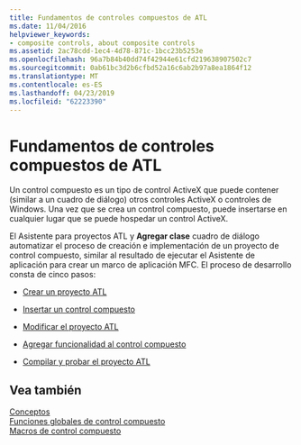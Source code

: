 ```yaml
---
title: Fundamentos de controles compuestos de ATL
ms.date: 11/04/2016
helpviewer_keywords:
- composite controls, about composite controls
ms.assetid: 2ac78cdd-1ec4-4d78-871c-1bcc23b5253e
ms.openlocfilehash: 96a7b84b40dd74f42944e61cfd219638907502c7
ms.sourcegitcommit: 0ab61bc3d2b6cfbd52a16c6ab2b97a8ea1864f12
ms.translationtype: MT
ms.contentlocale: es-ES
ms.lasthandoff: 04/23/2019
ms.locfileid: "62223390"
---
```

# <a name="atl-composite-control-fundamentals"></a>Fundamentos de controles compuestos de ATL

Un control compuesto es un tipo de control ActiveX que puede contener (similar a un cuadro de diálogo) otros controles ActiveX o controles de Windows. Una vez que se crea un control compuesto, puede insertarse en cualquier lugar que se puede hospedar un control ActiveX.

El Asistente para proyectos ATL y **Agregar clase** cuadro de diálogo automatizar el proceso de creación e implementación de un proyecto de control compuesto, similar al resultado de ejecutar el Asistente de aplicación para crear un marco de aplicación MFC. El proceso de desarrollo consta de cinco pasos:

- [Crear un proyecto ATL](../atl/reference/creating-an-atl-project.md)

- [Insertar un control compuesto](../atl/inserting-a-composite-control.md)

- [Modificar el proyecto ATL](../atl/modifying-the-atl-project.md)

- [Agregar funcionalidad al control compuesto](../atl/adding-functionality-to-the-composite-control.md)

- [Compilar y probar el proyecto ATL](../atl/building-and-testing-the-atl-project.md)

## <a name="see-also"></a>Vea también

[Conceptos](../atl/active-template-library-atl-concepts.md)<br/>
[Funciones globales de control compuesto](../atl/reference/composite-control-global-functions.md)<br/>
[Macros de control compuesto](../atl/reference/composite-control-macros.md)
